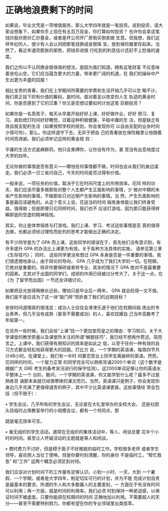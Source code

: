 # 正确地浪费剩下的时间

如果说，毕业文凭是一项增值服务，那么大学四年就是一笔投资。说到投资，请大家设想象下，如果你手上现在有五百万现金，你打算如何投资？  也许你会拿这笔钱炒股炒房炒汇炒基金，或者是开公司开厂房倒买倒卖做  生意。但我想，我们这样年纪的人，很少有人会认同把那笔钱换成金银珠  宝，放到保险箱里存起来。当然了，看近年通货膨胀的架势，把钱存进银  行吃到的利息估计还赶不上贬值的速度。

我们之所以不认同换金银保值的想法，是因为我们知道，拥有这笔财富  不应意味着坐吃山空，它们应当蕴含更大的力量，带来更广阔的机遇，在  我们的操纵中产生出更为丰盛的回报！

相比宝贵的青春，我们在上学期间所需要的学费和生活开销几乎可以忽  略不计。我们真正投下的有价值的筹码，是时间。面对着足以改变你人生  轨迹的黄金时间，你是否感到了它的沉重？你又是否想过要如何计划这笔  巨额投资？

如果你是一名乖孩子，每天从早晨开始好好上课，好好做作业，好好  预习、复习，直到熄灯时间好好睡觉，过着这种积极健康，平稳中庸的生  活，但是缺乏有效自我支配的生活（如果按照学校的规划，你会发现你可  以自由支配的业余时间少得可怜）。那么，你这样退守下去，无异于把自  己的青春放在保险箱里让他随着时间而凋谢。我们必须牢记这样的黄金规  则：

平庸的生活方式是麻醉药。他只会束缚你，让你没有作为，甚 至没有出息地度过大学的四年。  


无论你做的事情是否有意义——哪怕任何事情都不做，时间也会从我们的身边溜走。我们必须一日三省问自己，今天的时间是否过得有价值。

一般来说，一项任务的价值，取决于它在时间尺度上的作用效率。花同  样的功夫，我们应该尽量多做那些对整个人生都产生正面影响的事情，少  做对中期的未来产生影响的事情，不做那些只对近期产生影响的事情。当  然，产生负面影响的事是最应该避免的。从这个意义上说，花适当的时间  锻炼身体能让我们终身受益，值得做；但是即便只花同样时间，我们也不  应该打游戏，因为那只能获得转瞬即逝的空虚的精神愉悦。

其实，何止是体育锻炼与打游戏。我们上课、学习、考试这些事情是否  真的值得去做，也都必须经过理性而批判的思考才能做出正确的决定。

有不少同学是为了 GPA 而上课。这些同学的错误在于，首先他们没有意识到，有许多提升 GPA 的办法比上课更为有效。关于各种方法具体的实施， 请参见第三章《生存技巧》； 同时， 这些同学更没有想过 GPA 本身是否是一件重要的事情。我们很遗憾地承认，由于舆论的导向， GPA 几乎成为了我们大学的一切。在短期，它绝对是重要的。除非你要保研或者转专业，其余的情况下 GPA 绝对不是最重要的因素。尤其对于出国的同学们，成绩的作用已经被过分夸大了。关于这一点，在《为  了留学而出国》一节还会详细讨论。

如果把目光放得稍微长远些，哪怕只是毕业后一两年， GPA 就会贬得一文不值。我们是不是应该为了这一块“敲门砖”而折衷了我们的远期目标？

安排时间道理真的很浅显：成功人士往往会津津乐道于他们在校期间锻  炼出的专业素养，但几乎没有成熟（甚至不需要成功）的人，喜欢炫耀自  己当年高数考了年级第一。

在另外一些时候，我们会给“上课”找一个更加堂而皇之的理由：学习知识。关于大学课堂的教学质量以及课堂所关注的所谓“解题技巧”，我已经不想再作赘述。简而言之，上课中，我们获得有用知识的效率是如此之  低，以至于任何一种有效的自习方式都会轻松地获得更大的回报。打比方  说，一个学期的英语课，每周四节共计48小时。在课堂上，我们有一半时 间要忍受台上同学支离破碎的英语。然而，花同样的时间，一个智力正常  的同学完全可以熟练背诵2000个单词（这个数字是根据广大 GRE 考生的备考状况进行的保守估测）。这2000单词足够让你的英语水平整体上一个 台阶。敢问，一个学期的英语课，你又能学到什么呢？最多不过是熟练背  诵那本来就已经很寒碜的课文而已。当然，英语课只是例子，你会发现你  身边几乎充满了更值得谴责的例子，其中不少比英语课更甚。这些事情经  常会包括（但不限于）：

•   学生会议。几乎所有的学生会议，无论是在大礼堂举办的全校大会，  还是社团头目临时占用教室举行的小规模会议，都有一个共同点，那  


就是毫无效率可言。

•   毫无组织的学生活动。通常在无组织的集体活动中，等人、闲谈总要 花半个小时的时间。甚至让人怀疑活动的主题就是等人和闲谈。

•   费时费力不讨好，但是碍于面子不好推脱的临时工作。学校很多老师  或者学生领导，喜欢把人当壮丁使唤。但是你要时刻清醒，你的身份 不是临时工。“帮忙救急” 和“工作” 这两个概念必须区别对待。

我们应该对计划时间下的工作量有足够认识。小到一小时、一天，大到  一个暑假、一个学期，或者是大学四年，制定切实可行的计划，并为不能  完成计划自责是最基本的要求。所谓的牛人和大多数庸人的主要差别，一  方面在于有没有时间可以利用；再一方面，就是时间的利用率。我们必须  时刻保持一种紧迫感，以保证时间不被虚度。只要你能把在校期间的时间  正确地加以利用。不需要超人的天分——甚至不需要特别努力，你都有望在你的专业领域里出类拔萃。

